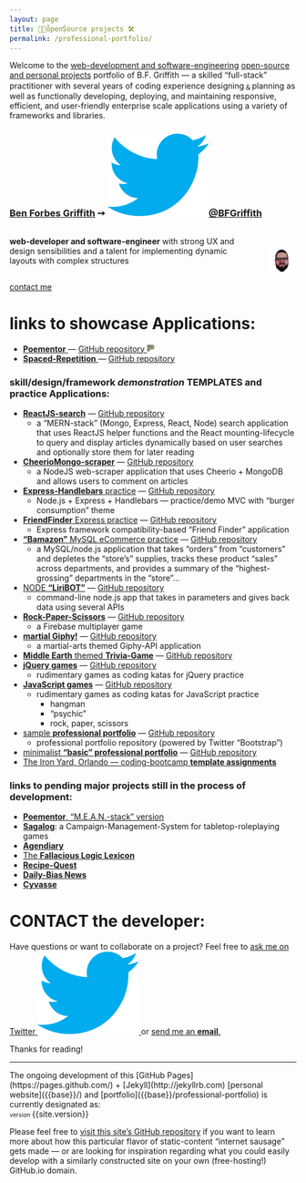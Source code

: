 ```yaml
---
layout: page
title: 👐🏼ȫpenṨource projects 🛠
permalink: /professional-portfolio/
---
```

Welcome to the [web-development and software-engineering]({{base}}/resume/) [open-source and personal projects](https://github.com/BFGriffith?tab=repositories) portfolio of B.F. Griffith — a skilled “full-stack” practitioner with several years of coding experience designing﹠planning as well as functionally developing, deploying, and maintaining responsive, efficient, and user-friendly enterprise scale applications using a variety of frameworks and libraries.
<h3>
  <a href="{{base}}/about/">Ben Forbes Griffith</a><span> &#10137; </span>
  <a href="https://twitter.com/BFGriffith">
    <img id="bluebird" src="/IMAGES/bluebird.png" alt="Twitter handle = @BFGriffith" />@BFGriffith
  </a>
</h3>
<p class="message" style="float:left;width:100%;">
  <a href="{{base}}/resume">
    <img style="float:right;max-width:20%;margin-top:1rem;" src="/IMAGES/BFGriffith_cartoon.png" alt="BFGriffth cartoon portrait" height="50px" width="auto" />
      <span style="float:left;max-width:80%;">
        <strong>web-developer and software-engineer</strong>&nbsp;with strong UX and design sensibilities and a talent for implementing dynamic layouts with complex structures
      </span>
  </a>
  <br>
</p>
<a href="#contact-the-developer">contact me
</a>

# links to showcase Applications:

<ul>
  <li>
    <a href="https://poem-patterns.herokuapp.com/">
      <strong>Poementor</strong>
    </a>
    <span> — </span>
    <a href="https://github.com/BFGriffith/Poem-Patterns">GitHub repository
      <img style="display:inline;margin:0;" src="/IMAGES/PP_logo-sketch.png" alt="Poementor logo" height="14px" width="14px" />
    </a>
  </li>
  <li>
    <a href="https://repetition-spacing.herokuapp.com/">
      <strong>Spaced-Repetition</strong>
    </a>
    <span> — </span>
    <a href="https://github.com/BFGriffith/spaced-repetition">GitHub repository</a>
  </li>
</ul>


### skill/design/framework *demonstration* TEMPLATES and practice Applications:
- [**ReactJS-search**](https://reactjs-search.herokuapp.com/) — [GitHub repository](https://github.com/BFGriffith/ReactJS-search)
  - a “MERN-stack” (Mongo, Express, React, Node) search application that uses ReactJS helper functions and the React mounting-lifecycle to query and display articles dynamically based on user searches and optionally store them for later reading
- [**CheerioMongo-scraper**](https://cheeriomongo-scraper.herokuapp.com/) — [GitHub repository](https://github.com/BFGriffith/CheerioMongo-scraper)
  - a NodeJS web-scraper application that uses Cheerio + MongoDB and allows users to comment on articles
- [**Express-Handlebars** practice](https://github.com/BFGriffith/Express-Handlebars_practice) — [GitHub repository](https://github.com/BFGriffith/Express-Handlebars_practice)
  - Node.js + Express + Handlebars — practice/demo MVC with “burger consumption” theme
- [**FriendFinder** Express practice](https://github.com/BFGriffith/FriendFinder-Express) — [GitHub repository](https://github.com/BFGriffith/FriendFinder-Express)
  - Express framework compatibility-based “Friend Finder” application
- [**“Bamazon”** MySQL eCommerce practice](https://github.com/BFGriffith/Bamazon-MySQL) — [GitHub repository](https://github.com/BFGriffith/Bamazon-MySQL)
  - a MySQL/node.js application that takes “orders” from “customers” and depletes the “store’s” supplies, tracks these product “sales” across departments, and provides a summary of the “highest-grossing” departments in the “store”...
- [NODE **“LiriBOT”**](https://node-liribot.herokuapp.com/) — [GitHub repository](https://github.com/BFGriffith/NODE-LiriBOT)
  - command-line node.js app that takes in parameters and gives back data using several APIs
- [**Rock-Paper-Scissors**](https://github.com/BFGriffith/Rock-Paper-Scissors) — [GitHub repository](https://github.com/BFGriffith/Rock-Paper-Scissors)
  - a Firebase multiplayer game
- [**martial Giphy!**](https://martialgiphy.herokuapp.com/) — [GitHub repository](https://github.com/BFGriffith/martialGiphy)
  - a martial-arts themed Giphy-API application
- [**Middle Earth** themed **Trivia-Game**](https://middle-earth-trivia-game.herokuapp.com/) — [GitHub repository](https://github.com/BFGriffith/Trivia-Game)
- [**jQuery games**](https://jquery-game-katas.herokuapp.com/) — [GitHub repository](https://github.com/BFGriffith/jQuery-games)
  - rudimentary games as coding katas for jQuery practice
- [**JavaScript games**](https://javascript-game-katas.herokuapp.com/) — [GitHub repository](https://github.com/BFGriffith/JavaScript-games)
  - rudimentary games as coding katas for JavaScript practice
    - hangman
    - “psychic”
    - rock, paper, scissors
- [sample **professional portfolio**](https://bfgriffith-portfolio.herokuapp.com/index.html) — [GitHub repository](https://github.com/BFGriffith/BFGriffith-portfolio)
  - professional portfolio repository (powered by Twitter “Bootstrap”)
- [minimalist **“basic” professional portfolio**](https://basic-professional-portfolio.herokuapp.com/) — [GitHub repository](https://github.com/BFGriffith/Basic-Portfolio)
- [The Iron Yard, Orlando — coding-bootcamp **template assignments**](https://github.com/BFGriffith/TIY-Assignments)

### links to pending major projects still in the process of development:
- [**Poementor**, “M.E.A.N.-stack” version](https://github.com/BFGriffith/Poementor)
- [**Sagalog**](https://github.com/BFGriffith/sagalog): a Campaign-Management-System for tabletop-roleplaying games 
- [**Agendiary**](https://github.com/BFGriffith/agendiary)
- [The **Fallacious Logic Lexicon**](https://github.com/BFGriffith/fallacious-logic-lexicon)
- [**Recipe-Quest**](https://github.com/BFGriffith/Recipe-Quest)
- [**Daily-Bias News**](https://github.com/BFGriffith/Daily-Bias)
- [**Cyvasse**](https://github.com/BFGriffith/Cyvasse)

# CONTACT the developer:
<p class="message"><span>Have questions or want to collaborate on a project? Feel free to </span>
  <a href="https://twitter.com/BFGriffith" target="_blank">
    <span>ask me on Twitter</span>
    <img id="bluebird" src="/IMAGES/bluebird.png" alt="Twitter handle = @BFGriffith" />
  </a> or <a href="mailto:benjaminforbesgriffith@gmail.com">send me an <strong>email</strong>.</a>
</p>

Thanks for reading!
<hr>
The ongoing development of this [GitHub Pages](https://pages.github.com/) + [Jekyll](http://jekyllrb.com) [personal website]({{base}}/) and [portfolio]({{base}}/professional-portfolio) is currently designated as:
<br>
<span style="font-size:0.66rem;">version </span>
<span>{{site.version}}</span>
<p>Please feel free to <a href="{{site.github.repo}}" target="_blank">visit this site’s GitHub repository</a> if you want to learn more about how this particular flavor of static-content “internet sausage” gets made — or are looking for inspiration regarding what you could easily develop with a similarly constructed site on your own (free-hosting!) GitHub.io domain.</p>